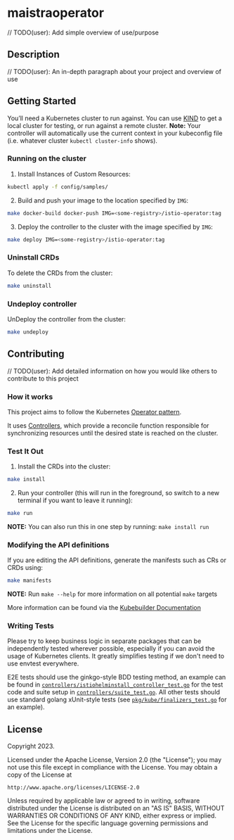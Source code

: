 # maistraoperator
// TODO(user): Add simple overview of use/purpose

## Description
// TODO(user): An in-depth paragraph about your project and overview of use

## Getting Started
You’ll need a Kubernetes cluster to run against. You can use [KIND](https://sigs.k8s.io/kind) to get a local cluster for testing, or run against a remote cluster.
**Note:** Your controller will automatically use the current context in your kubeconfig file (i.e. whatever cluster `kubectl cluster-info` shows).

### Running on the cluster
1. Install Instances of Custom Resources:

```sh
kubectl apply -f config/samples/
```

2. Build and push your image to the location specified by `IMG`:

```sh
make docker-build docker-push IMG=<some-registry>/istio-operator:tag
```

3. Deploy the controller to the cluster with the image specified by `IMG`:

```sh
make deploy IMG=<some-registry>/istio-operator:tag
```

### Uninstall CRDs
To delete the CRDs from the cluster:

```sh
make uninstall
```

### Undeploy controller
UnDeploy the controller from the cluster:

```sh
make undeploy
```

## Contributing
// TODO(user): Add detailed information on how you would like others to contribute to this project

### How it works
This project aims to follow the Kubernetes [Operator pattern](https://kubernetes.io/docs/concepts/extend-kubernetes/operator/).

It uses [Controllers](https://kubernetes.io/docs/concepts/architecture/controller/),
which provide a reconcile function responsible for synchronizing resources until the desired state is reached on the cluster.

### Test It Out
1. Install the CRDs into the cluster:

```sh
make install
```

2. Run your controller (this will run in the foreground, so switch to a new terminal if you want to leave it running):

```sh
make run
```

**NOTE:** You can also run this in one step by running: `make install run`

### Modifying the API definitions
If you are editing the API definitions, generate the manifests such as CRs or CRDs using:

```sh
make manifests
```

**NOTE:** Run `make --help` for more information on all potential `make` targets

More information can be found via the [Kubebuilder Documentation](https://book.kubebuilder.io/introduction.html)

### Writing Tests
Please try to keep business logic in separate packages that can be independently tested wherever possible, especially if you can avoid the usage of Kubernetes clients. It greatly simplifies testing if we don't need to use envtest everywhere.

E2E tests should use the ginkgo-style BDD testing method, an example can be found in [`controllers/istiohelminstall_controller_test.go`](https://github.com/maistra/istio-operator/blob/maistra-3.0/controllers/istiohelminstall_controller_test.go) for the test code and suite setup in [`controllers/suite_test.go`](https://github.com/maistra/istio-operator/blob/maistra-3.0/controllers/suite_test.go). All other tests should use standard golang xUnit-style tests (see [`pkg/kube/finalizers_test.go`](https://github.com/maistra/istio-operator/blob/maistra-3.0/pkg/kube/finalizers_test.go) for an example).

## License

Copyright 2023.

Licensed under the Apache License, Version 2.0 (the "License");
you may not use this file except in compliance with the License.
You may obtain a copy of the License at

    http://www.apache.org/licenses/LICENSE-2.0

Unless required by applicable law or agreed to in writing, software
distributed under the License is distributed on an "AS IS" BASIS,
WITHOUT WARRANTIES OR CONDITIONS OF ANY KIND, either express or implied.
See the License for the specific language governing permissions and
limitations under the License.

